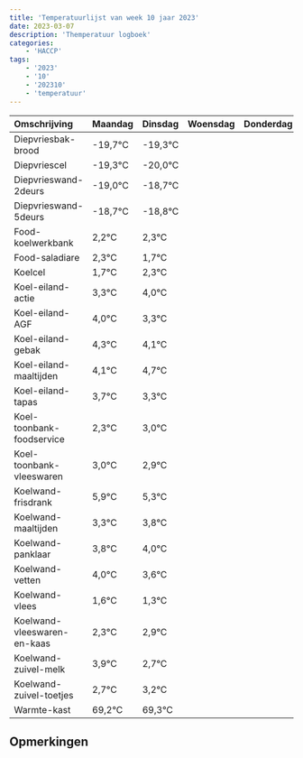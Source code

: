 ```yaml
---
title: 'Temperatuurlijst van week 10 jaar 2023'
date: 2023-03-07
description: 'Themperatuur logboek'
categories:
    - 'HACCP'
tags:
    - '2023'
    - '10'
    - '202310'
    - 'temperatuur'
---
```

|Omschrijving|Maandag|Dinsdag|Woensdag|Donderdag|Vrijdag|Zaterdag|Zondag|
|:---|:---|:---|:---|:---|:---|:---|:---|
|Diepvriesbak-brood|-19,7°C|-19,3°C| | | | | |
|Diepvriescel|-19,3°C|-20,0°C| | | | | |
|Diepvrieswand-2deurs|-19,0°C|-18,7°C| | | | | |
|Diepvrieswand-5deurs|-18,7°C|-18,8°C| | | | | |
|Food-koelwerkbank|2,2°C|2,3°C| | | | | |
|Food-saladiare|2,3°C|1,7°C| | | | | |
|Koelcel|1,7°C|2,3°C| | | | | |
|Koel-eiland-actie|3,3°C|4,0°C| | | | | |
|Koel-eiland-AGF|4,0°C|3,3°C| | | | | |
|Koel-eiland-gebak|4,3°C|4,1°C| | | | | |
|Koel-eiland-maaltijden|4,1°C|4,7°C| | | | | |
|Koel-eiland-tapas|3,7°C|3,3°C| | | | | |
|Koel-toonbank-foodservice|2,3°C|3,0°C| | | | | |
|Koel-toonbank-vleeswaren|3,0°C|2,9°C| | | | | |
|Koelwand-frisdrank|5,9°C|5,3°C| | | | | |
|Koelwand-maaltijden|3,3°C|3,8°C| | | | | |
|Koelwand-panklaar|3,8°C|4,0°C| | | | | |
|Koelwand-vetten|4,0°C|3,6°C| | | | | |
|Koelwand-vlees|1,6°C|1,3°C| | | | | |
|Koelwand-vleeswaren-en-kaas|2,3°C|2,9°C| | | | | |
|Koelwand-zuivel-melk|3,9°C|2,7°C| | | | | |
|Koelwand-zuivel-toetjes|2,7°C|3,2°C| | | | | |
|Warmte-kast|69,2°C|69,3°C| | | | | |

## Opmerkingen


